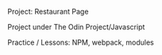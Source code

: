 Project: Restaurant Page

Project under The Odin Project/Javascript

Practice / Lessons: NPM, webpack, modules
